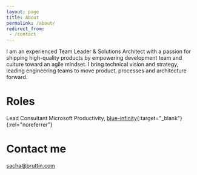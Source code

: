 ```yaml
---
layout: page
title: About
permalink: /about/
redirect_from:
 - /contact
---
```


I am an experienced Team Leader & Solutions Architect with a passion for shipping high-quality products by empowering development team and culture toward an agile mindset. I bring technical vision and strategy, leading engineering teams to move product, processes and architecture forward.

# Roles

Lead Consultant Microsoft Productivity, [blue-infinity](<https://www.blue-infinity.com>){:target="_blank"}{:rel="noreferrer"}

# Contact me

[sacha@bruttin.com](mailto:sacha@bruttin.com)
